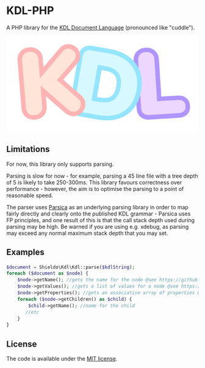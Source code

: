# KDL-PHP

A PHP library for the [KDL Document Language](https://kdl.dev) (pronounced like "cuddle").

![alt text](./kdl.svg "KDL logo")

## Limitations

For now, this library only supports parsing.

Parsing is slow for now - for example, parsing a 45 line file with a tree depth of 5 is likely to take 250-300ms. This library favours correctness over performance - however, the aim is to optimise the parsing to a point of reasonable speed.

The parser uses [Parsica](https://parsica.verraes.net/) as an underlying parsing library in order to map fairly directly and clearly onto the published KDL grammar - Parsica uses FP principles, and one result of this is that the call stack depth used during parsing may be high. Be warned if you are using e.g. xdebug, as parsing may exceed any normal maximum stack depth that you may set.

## Examples

```php
$document = Shieldo\Kdl\Kdl::parse($kdlString);
foreach ($document as $node) {
    $node->getName(); //gets the name for the node @see https://github.com/kdl-org/kdl/blob/main/SPEC.md#node
    $node->getValues(); //gets a list of values for a node @see https://github.com/kdl-org/kdl/blob/main/SPEC.md#value
    $node->getProperties(); //gets an associative array of properties @see https://github.com/kdl-org/kdl/blob/main/SPEC.md#property
    foreach ($node->getChildren() as $child) {
        $child->getName(); //name for the child
       //etc
    }
}
```

## License

The code is available under the [MIT license](LICENSE).